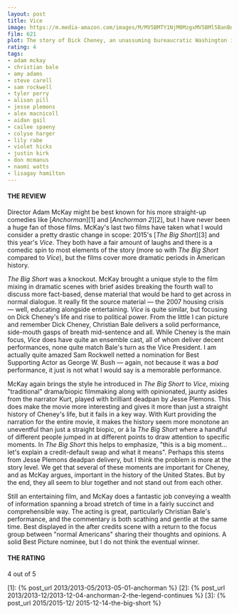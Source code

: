 ```yaml
---
layout: post
title: Vice
image: https://m.media-amazon.com/images/M/MV5BMTY1NjM0MzgxMV5BMl5BanBnXkFtZTgwNDc4NTY0NjM@._V1_UX182_CR0,0,182,268_AL_.jpg
film: 621
plot: The story of Dick Cheney, an unassuming bureaucratic Washington insider, who quietly wielded immense power as Vice President to George W. Bush, reshaping the country and the globe in ways that we still feel today.
rating: 4
tags:
- adam mckay
- christian bale
- amy adams
- steve carell
- sam rockwell
- tyler perry
- alison pill
- jesse plemons
- alex macnicoll
- aidan gail
- cailee spaeny
- colyse harger
- lily rabe
- violet hicks
- justin kirk
- don mcmanus
- naomi watts
- lisagay hamilton
---
```


#### THE REVIEW
Director Adam McKay might be best known for his more straight-up comedies like [*Anchorman*][1] and [*Anchorman 2*][2], but I have never been a huge fan of those films. McKay's last two films have taken what I would consider a pretty drastic change in scope: 2015's [*The Big Short*][3] and this year's *Vice*. They both have a fair amount of laughs and there is a comedic spin to most elements of the story (more so with *The Big Short* compared to *Vice*), but the films cover more dramatic periods in American history.

*The Big Short* was a knockout. McKay brought a unique style to the film mixing in dramatic scenes with brief asides breaking the fourth wall to discuss more fact-based, dense material that would be hard to get across in normal dialogue. It really fit the source material &mdash; the 2007 housing crisis &mdash; well, educating alongside entertaining. *Vice* is quite similar, but focusing on Dick Cheney's life and rise to political power. From the little I can picture and remember Dick Cheney, Christian Bale delivers a solid performance, side-mouth gasps of breath mid-sentence and all. While Cheney is the main focus, *Vice* does have quite an ensemble cast, all of whom deliver decent performances, none quite match Bale's turn as the Vice President. I am actually quite amazed Sam Rockwell netted a nomination for Best Supporting Actor as George W. Bush &mdash; again, not because it was a *bad* performance, it just is not what I would say is a memorable performance.

McKay again brings the style he introduced in *The Big Short* to *Vice*, mixing "traditional" drama/biopic filmmaking along with opinionated, jaunty asides from the narrator Kurt, played with brilliant deadpan by Jesse Plemons. This does make the movie more interesting and gives it more than just a straight history of Cheney's life, but it fails in a key way. With Kurt providing the narration for the entire movie, it makes the history seem more monotone an uneventful than just a straight biopic, or à la *The Big Short* where a handful of different people jumped in at different points to draw attention to specific moments. In *The Big Short* this helps to emphasize, "this is a big moment... let's explain a credit-default swap and what it means". Perhaps this stems from Jesse Plemons deadpan delivery, but I think the problem is more at the story level. We get that several of these moments are important for Cheney, and as McKay argues, important in the history of the United States. But by the end, they all seem to blur together and not stand out from each other.

Still an entertaining film, and McKay does a fantastic job conveying a wealth of information spanning a broad stretch of time in a fairly succinct and comprehensible way. The acting is great, particularly Christian Bale's performance, and the commentary is both scathing and gentle at the same time. Best displayed in the after credits scene with a return to the focus group between "normal Americans" sharing their thoughts and opinions. A solid Best Picture nominee, but I do not think the eventual winner.

#### THE RATING
4 out of 5


[1]: {% post_url 2013/2013-05/2013-05-01-anchorman %}
[2]: {% post_url 2013/2013-12/2013-12-04-anchorman-2-the-legend-continues %}
[3]: {% post_url 2015/2015-12/ 2015-12-14-the-big-short %}